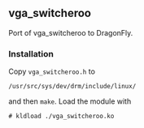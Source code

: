 ## vga_switcheroo

Port of vga_switcheroo to DragonFly.

### Installation

Copy `vga_switcheroo.h` to

`/usr/src/sys/dev/drm/include/linux/`

and then `make`. Load the module with

`# kldload ./vga_switcheroo.ko`
